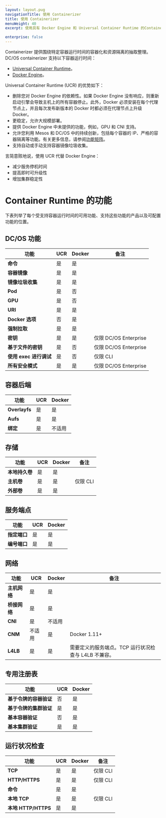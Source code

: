 ```yaml
---
layout: layout.pug
navigationTitle: 使用 Containerizer
title: 使用 Containerizer
menuWeight: 40
excerpt: 使用具有 Docker Engine 和 Universal Container Runtime 的Containerizer

enterprise: false
---
```


<!-- This source repo for this topic is https://github.com/dcos/dcos-docs -->


Containerizer 提供围绕特定容器运行时间的容器化和资源隔离的抽取整理。DC/OS containerizer 支持以下容器运行时间：

- [Universal Container Runtime](/cn/1.11/deploying-services/containerizers/ucr/)。
- [Docker Engine](/cn/1.11/deploying-services/containerizers/docker-containerizer/)。

Universal Container Runtime (UCR) 的优势如下：

* 删除您对 Docker Engine 的依赖性。如果 Docker Engine 没有响应，则重新启动引擎会导致主机上的所有容器停止。此外，Docker 必须安装在每个代理节点上，并且每次发布新版本的 Docker 时都必须在代理节点上升级 Docker。
* 更稳定，允许大规模部署。
* 提供 Docker Engine 中未提供的功能，例如，GPU 和 CNI 支持。
* 允许您利用 Mesos 和 DC/OS 中的持续创新，包括每个容器的 IP、严格的容器隔离等功能。有关更多信息，请参阅[功能矩阵](#container-runtime-features)。
* 支持自动或手动支持容器镜像垃圾收集。

言简意赅地说，使用 UCR 代替 Docker Engine：

- 减少服务停机时间
- 提高即时可升级性
- 增加集群稳定性

# Container Runtime 的功能

下表列举了每个受支持容器运行时间的可用功能、支持这些功能的产品以及可配置功能的位置。

## DC/OS 功能

| 功能 | UCR | Docker | 备注 |
| --------------------------------------- | ----------- | --------- | -------- |
| **命令** | 是 | 是 | |
| **容器镜像** | 是 | 是 | |
| **镜像垃圾收集** | 是 | 是 | |
| **Pod** | 是 | 否 | |
| **GPU** | 是 | 否 | |
| **URI** | 是 | 是 | |
| **Docker 选项** | 否 | 是 | |
| **强制拉取** | 是 | 是 | |
| **密钥** | 是 | 是 | 仅限 DC/OS Enterprise |
| **基于文件的密钥** | 是 | 否 | 仅限 DC/OS Enterprise |
| **使用 exec 进行调试** | 是 | 否 | 仅限 CLI |
| **所有安全模式** | 是 | 是 | 仅限 DC/OS Enterprise |

## 容器后端

| 功能 | UCR | Docker |
| --------------------------------------- | ----------- | --------- |
| **Overlayfs** | 是 | 是 |
| **Aufs** | 是 | 是 |
| **绑定** | 是 | 不适用 |

## 存储

| 功能 | UCR | Docker | 备注 |
| --------------------------------------- | ----------- | --------- | --------- |
| **本地持久卷** | 是 | 是 | |
| **主机卷** | 是 | 是 | 仅限 CLI |
| **外部卷** | 是 | 是 | |

## 服务端点

| 功能 | UCR | Docker |
| --------------------------------------- | ----------- | --------- |
| **指定端口** | 是 | 是 |
| **编号端口** | 是 | 是 |

## 网络

| 功能 | UCR | Docker | 备注 |
| --------------------------------------- | ----------- | --------- | --------- |
| **主机网络** | 是 | 是 | |
| **桥接网络** | 是 | 是 | |
| **CNI** | 是 | 不适用 | |
| **CNM** | 不适用 | 是 | Docker 1.11+ |
| **L4LB** | 是 | 是 | 需要定义的服务端点。TCP 运行状况检查与 L4LB 不兼容。 |

## 专用注册表

| 功能 | UCR | Docker |
| --------------------------------------- | ----------- | --------- |
| **基于令牌的容器验证** | 否 | 是 |
| **基于令牌的集群验证** | 是 | 是 |
| **基本容器验证** | 否 | 是 |
| **基本集群验证** | 是 | 是 |

## 运行状况检查

| 功能 | UCR | Docker |备注 |
| --------------------------------------- | ----------- | --------- | --------- |
| **TCP** | 是 | 是 | 仅限 CLI |
| **HTTP/HTTPS** | 是 | 是 | 仅限 CLI |
| **命令** | 是 | 是 | |
| **本地 TCP** | 是 | 是 | 仅限 CLI |
| **本地 HTTP/HTTPS** | 是 | 是 | |
